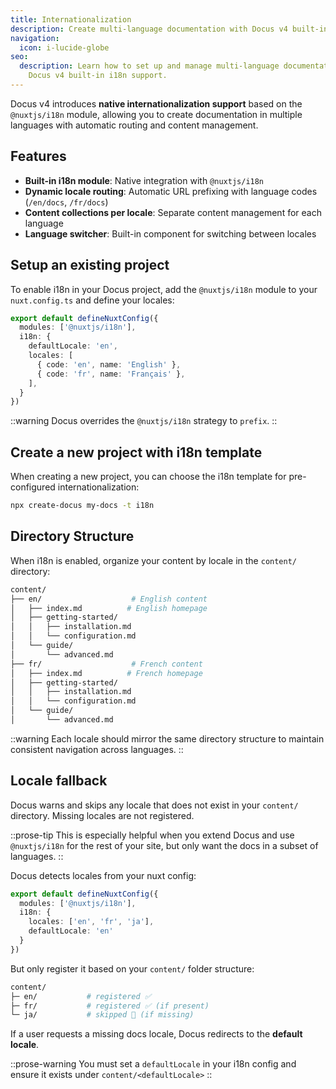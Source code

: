 ```yaml
---
title: Internationalization
description: Create multi-language documentation with Docus v4 built-in i18n support.
navigation:
  icon: i-lucide-globe
seo:
  description: Learn how to set up and manage multi-language documentation with
    Docus v4 built-in i18n support.
---
```


Docus v4 introduces **native internationalization support** based on the `@nuxtjs/i18n` module, allowing you to create documentation in multiple languages with automatic routing and content management.

## Features

- **Built-in i18n module**: Native integration with `@nuxtjs/i18n`
- **Dynamic locale routing**: Automatic URL prefixing with language codes (`/en/docs`, `/fr/docs`)
- **Content collections per locale**: Separate content management for each language
- **Language switcher**: Built-in component for switching between locales

## Setup an existing project

To enable i18n in your Docus project, add the `@nuxtjs/i18n` module to your `nuxt.config.ts` and define your locales:

```typescript [nuxt.config.ts]
export default defineNuxtConfig({
  modules: ['@nuxtjs/i18n'],
  i18n: {
    defaultLocale: 'en',
    locales: [
      { code: 'en', name: 'English' },
      { code: 'fr', name: 'Français' },
    ],
  }
})
```

::warning
Docus overrides the `@nuxtjs/i18n` strategy to `prefix`.
::

## Create a new project with i18n template

When creating a new project, you can choose the i18n template for pre-configured internationalization:

```bash [Terminal]
npx create-docus my-docs -t i18n
```

## Directory Structure

When i18n is enabled, organize your content by locale in the `content/` directory:

```bash
content/
├── en/                    # English content
│   ├── index.md          # English homepage
│   ├── getting-started/
│   │   ├── installation.md
│   │   └── configuration.md
│   └── guide/
│       └── advanced.md
├── fr/                    # French content
│   ├── index.md          # French homepage
│   ├── getting-started/
│   │   ├── installation.md
│   │   └── configuration.md
│   └── guide/
│       └── advanced.md
```

::warning
Each locale should mirror the same directory structure to maintain consistent navigation across languages.
::

## Locale fallback

Docus warns and skips any locale that does not exist in your `content/` directory. Missing locales are not registered.

::prose-tip
This is especially helpful when you extend Docus and use `@nuxtjs/i18n` for the rest of your site, but only want the docs in a subset of languages.
::

Docus detects locales from your nuxt config:

```ts [nuxt.config.ts]
export default defineNuxtConfig({
  modules: ['@nuxtjs/i18n'],
  i18n: {
    locales: ['en', 'fr', 'ja'],
    defaultLocale: 'en'
  }
})
```

But only register it based on your `content/` folder structure:

```bash
content/
├─ en/           # registered ✅
├─ fr/           # registered ✅ (if present)
└─ ja/           # skipped 🚫 (if missing)
```

If a user requests a missing docs locale, Docus redirects to the **default locale**.

::prose-warning
You must set a `defaultLocale` in your i18n config and ensure it exists under `content/<defaultLocale>`
::
